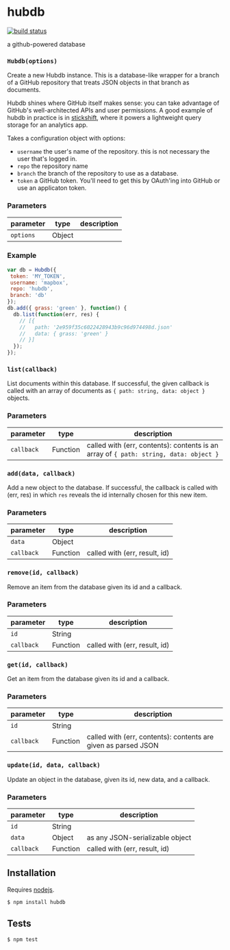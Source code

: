 # hubdb

[![build status](https://secure.travis-ci.org/mapbox/hubdb.png)](http://travis-ci.org/mapbox/hubdb)

a github-powered database


### `Hubdb(options)`

Create a new Hubdb instance. This is a database-like wrapper for a
branch of a GitHub repository that treats JSON objects in that branch
as documents.

Hubdb shines where GitHub itself makes sense: you can take
advantage of GitHub's well-architected APIs and user permissions. A
good example of hubdb in practice is in [stickshift](https://github.com/mapbox/stickshift),
where it powers a lightweight query storage for an analytics app.

Takes a configuration object with options:

* `username` the user's name of the repository.
  this is not necessary the user that's logged in.
* `repo` the repository name
* `branch` the branch of the repository to use as a
  database.
* `token` a GitHub token. You'll need to get this
  by OAuth'ing into GitHub or use an applicaton token.


### Parameters

| parameter | type   | description |
| --------- | ------ | ----------- |
| `options` | Object |             |


### Example

```js
var db = Hubdb({
 token: 'MY_TOKEN',
 username: 'mapbox',
 repo: 'hubdb',
 branch: 'db'
});
db.add({ grass: 'green' }, function() {
  db.list(function(err, res) {
    // [{
    //   path: '2e959f35c6022428943b9c96d974498d.json'
    //   data: { grass: 'green' }
    // }]
  });
});
```


### `list(callback)`

List documents within this database. If successful, the given
callback is called with an array of documents as
`{ path: string, data: object }` objects.

### Parameters

| parameter  | type     | description                                                                           |
| ---------- | -------- | ------------------------------------------------------------------------------------- |
| `callback` | Function | called with (err, contents): contents is an array of `{ path: string, data: object }` |



### `add(data, callback)`

Add a new object to the database. If successful, the callback is called
with (err, res) in which `res` reveals the id internally chosen
for this new item.


### Parameters

| parameter  | type     | description                   |
| ---------- | -------- | ----------------------------- |
| `data`     | Object   |                               |
| `callback` | Function | called with (err, result, id) |



### `remove(id, callback)`

Remove an item from the database given its id  and a callback.


### Parameters

| parameter  | type     | description                   |
| ---------- | -------- | ----------------------------- |
| `id`       | String   |                               |
| `callback` | Function | called with (err, result, id) |



### `get(id, callback)`

Get an item from the database given its id and a callback.


### Parameters

| parameter  | type     | description                                                    |
| ---------- | -------- | -------------------------------------------------------------- |
| `id`       | String   |                                                                |
| `callback` | Function | called with (err, contents): contents are given as parsed JSON |



### `update(id, data, callback)`

Update an object in the database, given its id, new data, and a callback.


### Parameters

| parameter  | type     | description                     |
| ---------- | -------- | ------------------------------- |
| `id`       | String   |                                 |
| `data`     | Object   | as any JSON-serializable object |
| `callback` | Function | called with (err, result, id)   |


## Installation

Requires [nodejs](http://nodejs.org/).

```sh
$ npm install hubdb
```

## Tests

```sh
$ npm test
```


